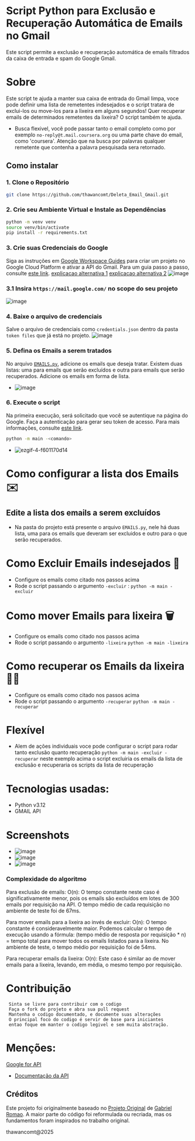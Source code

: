 # Script Python para Exclusão e Recuperação Automática de Emails no Gmail

Este script permite a exclusão e recuperação automática de emails filtrados da caixa de entrada e spam do Google Gmail.

# Sobre
Este script te ajuda a manter sua caixa de entrada do Gmail limpa, voce pode definir uma lista de remetentes indesejados e o script tratara de exclui-los ou move-los para a lixeira em alguns segundos!
Quer recuperar emails de determinados remetentes da lixeira? O script também te ajuda.
- Busca flexivel, você pode passar tanto o email completo como por exemplo `no-reply@t.mail.coursera.org` ou uma parte chave do email, como 'coursera'. Atenção que na busca por palavras qualquer remetente que contenha a palavra pesquisada sera retornado.

## Como instalar

### 1. Clone o Repositório
```bash
git clone https://github.com/thawancomt/Deleta_Email_Gmail.git
```

### 2. Crie seu Ambiente Virtual e Instale as Dependências
```bash
python -m venv venv
source venv/bin/activate
pip install -r requirements.txt
```

### 3. Crie suas Credenciais do Google
Siga as instruções em [Google Workspace Guides](https://developers.google.com/workspace/guides/auth-overview?hl=pt-br) para criar um projeto no Google Cloud Platform e ativar a API do Gmail. Para um guia passo a passo, consulte [este link](https://support.google.com/workspacemigrate/answer/9222992?hl=pt-br).
[explicacao alternativa 1](https://www.fabricadecodigo.com/adicionando-autenticacao-do-google-ao-seu-web-app/)
[explicacao alternativa 2](https://youtu.be/tgO_ADSvY1I?si=q5vKR2Gm-FNfu4Re&t=37)
![image](https://github.com/user-attachments/assets/19bca125-b975-4933-8324-946d03881699)


### 3.1 Insira `https://mail.google.com/` no scope do seu projeto
![image](https://github.com/user-attachments/assets/338dfac8-443f-4d67-83d9-88c72261758a)


### 4. Baixe o arquivo de credenciais
Salve o arquivo de credenciais como `credentials.json` dentro da pasta `token files` que já está no projeto.
![image](https://github.com/user-attachments/assets/90a0913e-2ee3-455a-9365-754c6618f1e8)

### 5. Defina os Emails a serem tratados
No arquivo [`EMAILS.py`](EMAILS.py), adicione os emails que deseja tratar. Existem duas listas: uma para emails que serão excluídos e outra para emails que serão recuperados. Adicione os emails em forma de lista.
- ![image](https://github.com/user-attachments/assets/3ad80a01-b6b4-4e49-b554-60efb537508c)
### 6. Execute o script
Na primeira execução, será solicitado que você se autentique na página do Google. Faça a autenticação para gerar seu token de acesso. Para mais informações, consulte [este link](https://developers.google.com/gmail/api/auth/web-server?hl=pt-br#exchange_the_authorization_code_for_an_access_token).

```bash
python -m main -<comando>
```
 - ![ezgif-4-f601170d14](https://github.com/user-attachments/assets/8b879a67-b9cd-4278-a96a-5f5245a60201)

# Como configurar a lista dos Emails ✉️

## Edite a lista dos emails a serem excluídos
- Na pasta do projeto está presente o arquivo `EMAILS.py`, nele há duas lista, uma para os emails que deveram ser excluidos e outro para o que serão recuperados.


# Como Excluir Emails indesejados 🧨
- Configure os emails como citado nos passos acima
- Rode o script passando o argumento `-excluir` :
	`python -m main -excluir`
# Como mover Emails para lixeira   🗑️
- Configure os emails como citado nos passos acima
- Rode o script passando o argumento `-lixeira`
	`python -m main -lixeira`
# Como recuperar os Emails da lixeira 🐦‍🔥
- Configure os emails como citado nos passos acima
- Rode o script passando o argumento `-recuperar`
	`python -m main -recuperar`

# Flexível
- Alem de ações individuais voce pode configurar o script para rodar tanto exclusão quanto recuperação
	`python -m main -excluir -recuperar`
	neste exemplo acima o script excluiria os emails da lista de exclusão e recuperaria os scripts da lista de recuperação
# Tecnologias usadas:
- Python v3.12
- GMAIL API

# Screenshots
 - ![image](https://github.com/user-attachments/assets/9a7934aa-2293-44c1-b66e-a24fb64e15b2)
 - ![image](https://github.com/user-attachments/assets/a1406233-804d-45de-9196-afc9f5a6e8ba)
 - ![image](https://github.com/user-attachments/assets/5df68a9a-f1d1-4612-9fbb-46a917035bce)



### Complexidade do algoritmo

Para exclusão de emails: O(n):
O tempo constante neste caso é significativamente menor, pois os emails são excluídos em lotes de 300 emails por requisição na API. O tempo médio de cada requisição no ambiente de teste foi de 67ms.

Para mover emails para a lixeira ao invés de excluir: O(n):
O tempo constante é consideravelmente maior. Podemos calcular o tempo de execução usando a fórmula:
(tempo médio de resposta por requisição * n) = tempo total para mover todos os emails listados para a lixeira.
No ambiente de teste, o tempo médio por requisição foi de 54ms.

Para recuperar emails da lixeira: O(n):
Este caso é similar ao de mover emails para a lixeira, levando, em média, o mesmo tempo por requisição.

# Contribuição
	 Sinta se livre para contribuir com o codigo
	 Faça o fork do projeto e abra sua pull request
	 Mantenha o codigo documentado, e documente suas alterações
	 O principal foco do codigo é servir de base para iniciantes
	 entao foque em manter o codigo legivel e sem muita abstração.

# Menções:
[Google for API](https://github.com/googleworkspace/python-samples/tree/main/gmail) 
- [Documentação da API](https://developers.google.com/resources/api-libraries/documentation/gmail/v1/python/latest/gmail_v1.users.html)

## Créditos
Este projeto foi originalmente baseado no [Projeto Original](https://github.com/GabrielRomao-git/Deleta_Email_Gmail) de [Gabriel Romao]((https://github.com/GabrielRomao-git) ). A maior parte do código foi reformulada ou recriada, mas os fundamentos foram inspirados no trabalho original.

thawancomt@2025
